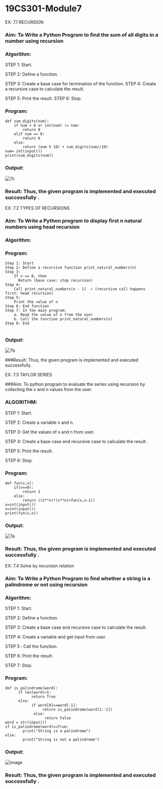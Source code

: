 # 19CS301-Module7
EX: 7.1 RECURSION
### Aim: To Write a Python Program to find the sum of all digits in a number using recursion
### Algorithm:
STEP 1: Start.

STEP 2: Define a function.

STEP 3: Create a base case for termination of the function. STEP 4: Create a recursive case to calculate the result.

STEP 5: Print the result. STEP 6: Stop.

### Program:
```
def sum_digits(num):
    if num < 0 or int(num) != num:
        return 0
    elif num == 0:
        return 0
    else:
        return (num % 10) + sum_digits(num//10)
num= int(input())
print(sum_digits(num))
```
### Output:

![7c](https://github.com/user-attachments/assets/05855041-871c-4c0e-8729-b5da01c91228)


### Result: Thus, the given program is implemented and executed successfully .
 

EX: 7.2 TYPES OF RECURSIONS
### Aim: To Write a Python program to display first n natural numbers using head recursion 
### Algorithm:

### Program:
```
Step 1: Start
Step 2: Define a recursive function print_natural_numbers(n)
Step 3:
    If n == 0, then
      Return (base case: stop recursion)
Step 4:
    Call print_natural_numbers(n - 1)  ← (recursive call happens first: head recursion)
Step 5:
    Print the value of n
Step 6: End function
Step 7: In the main program:
    a. Read the value of n from the user
    b. Call the function print_natural_numbers(n)
Step 8: End


```
### Output:

![7b](https://github.com/user-attachments/assets/a7cc4ecc-ac17-4e8e-a0ab-0397936ffd3a)


###Result: Thus, the given program is implemented and executed successfully.
 


EX: 7.3 TAYLOR SERIES

###Aim: To python program to evaluate the series using recursion by collecting the x and n values from the user.
### ALGORITHM:
STEP 1: Start.

STEP 2: Create a variable x and n.

STEP 3: Get the values of x and n from user.

STEP 4: Create a base case and recursive case to calculate the result.

STEP 5: Print the result.

STEP 6: Stop.
### Program:
```
def fun(x,n):
    if(n==0):
        return 1 
    else:
        return ((2**n)*(x**n)+fun(x,n-1))
x=int(input())
n=int(input())
print(fun(x,n))
```
### Output:

![7a](https://github.com/user-attachments/assets/b2bdea9b-7f6e-4941-8597-6b81c904955f)

 
### Result: Thus, the given program is implemented and executed successfully .
 

EX: 7.4 Solve by recursion relation

### Aim: To Write a Python Program to find whether a string is a palindrome or not using recursion

### Algorithm:
STEP 1: Start.

STEP 2: Define a function.

STEP 3: Create a base case and recursive case to calculate the result.

STEP 4: Create a variable and get input from user.

STEP 5 : Call the function.

STEP 6: Print the result.

STEP 7: Stop.

### Program:
```
def is_palindrome(word):
      if len(word)<1:
            return True
      else:
            if word[0]==word[-1]:
                 return is_palindrome(word[1:-1])
             else:
                  return False
word = str(input())
if is_palindrome(word)==True:
        print("String is a palindrome")
else:
        print("String is not a palindrome")
```
### Output:
![image](https://github.com/user-attachments/assets/d30ef836-1901-448a-a146-dc905fdc3198)

### Result: Thus, the given program is implemented and executed successfully .
 

